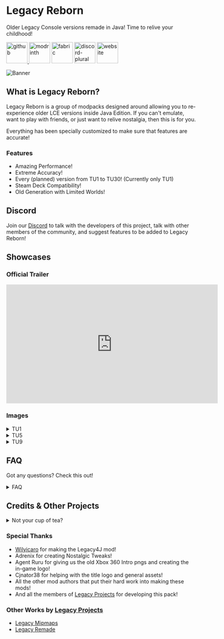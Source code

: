 # Legacy Reborn
Older Legacy Console versions remade in Java! Time to relive your childhood!

[<img alt="github" height="56" src="https://cdn.jsdelivr.net/npm/@intergrav/devins-badges@3/assets/cozy/available/github_vector.svg">
](https://github.com/Permdog99/Legacy-Reborn) [<img alt="modrinth" height="56" src="https://cdn.jsdelivr.net/npm/@intergrav/devins-badges@3/assets/cozy/available/modrinth_vector.svg">](https://modrinth.com/modpack/legacy-reborn) [<img alt="fabric" height="56" src="https://cdn.jsdelivr.net/npm/@intergrav/devins-badges@3/assets/cozy/supported/fabric_vector.svg">](https://fabricmc.net) [<img alt="discord-plural" height="56" src="https://cdn.jsdelivr.net/npm/@intergrav/devins-badges@3/assets/cozy/social/discord-plural_vector.svg">](https://discord.gg/BXkUxFDz8c) [<img alt="website" height="56" src="https://cdn.jsdelivr.net/npm/@intergrav/devins-badges@3/assets/cozy/documentation/website_vector.svg">](https://lceprojects.com)

![Banner](https://cdn.modrinth.com/data/3NEX3Ofl/images/2a8ca9333f209711a11f75f9e5d3de0a9c25f8e9.png)

## What is Legacy Reborn?
Legacy Reborn is a group of modpacks designed around allowing you to re-experience older LCE versions inside Java Edition. If you can't emulate, want to play with friends, or just want to relive nostalgia, then this is for you.

Everything has been specially customized to make sure that features are accurate!

### Features
- Amazing Performance!
- Extreme Accuracy!
- Every (planned) version from TU1 to TU30! (Currently only TU1)
- Steam Deck Compatibility!
- Old Generation with Limited Worlds!

## Discord

Join our [Discord](https://discord.gg/BXkUxFDz8c) to talk with the developers of this project, talk with other members of the community, and suggest features to be added to Legacy Reborn!

## Showcases

### Official Trailer
<iframe width="560" height="315" src="https://www.youtube-nocookie.com/embed/zo-GJ8WSG6U" title="YouTube video player" frameborder="0" allow="accelerometer; autoplay; clipboard-write; encrypted-media; gyroscope; picture-in-picture; web-share" allowfullscreen></iframe>

### Images

<details>
<summary>TU1</summary>

![Title Screen](https://cdn.modrinth.com/data/3NEX3Ofl/images/3207364a926d008eaeb88acfae6eb3b3a416f23d.png)

![Play Game Screen](https://cdn.modrinth.com/data/3NEX3Ofl/images/e51059982c5cf6dd4fe506f92ebab74099e12b30.png)

![TU1 World](https://cdn.modrinth.com/data/3NEX3Ofl/images/e2c55818ce9975e9b8d58bae82d99de875349ed7.png)
</details>
<details>
<summary>TU5</summary>

WIP

</details>
<details>
<summary>TU9</summary>

WIP

</details>


## FAQ
Got any questions? Check this out!

<details>
<summary>FAQ</summary>

## Will this be updated to future Java versions?
Not 100% confirmed, as updating isn't really needed.

## Can you backport to version XXX?
Not needed as this is supposed to act like older versions.

## Where do I report a bug?
[Issues](https://github.com/Permdog99/Legacy-Reborn/issues)

## Can I show this off in my YouTube video?
Go right ahead!

## Can I fork this modpack?
Go right ahead, as long as you adbide by the License and your fork makes significant changes to the modpack.

## This feature isn't accurate.
Please report an inaccuracy at [Issues](https://github.com/Permdog99/Legacy-Reborn/issues).

## Can I use some assets from this modpack?
The MC beta textures built-in are not owned by us. If do not plan to fork the pack, then we'd advice you run it through us before using any assets.

</details>

## Credits & Other Projects

<details>
<summary>Not your cup of tea?</summary>

Try these alternatives:

Modded LCE Packs
- [Better Adventures++ LCE](https://modrinth.com/modpack/better-adventures++-lce) by FluffyPuppyKasey
- [MINECRAFT: Vanilla Vistas](https://modrinth.com/modpack/minecraft-vanilla-vistas) by LunaticWyrm467

Modern LCE Recreations
- [Legacy Enhanced](https://modrinth.com/modpack/legacy+enhanced) by Jackxn
- [Legacy Remade](https://modrinth.com/modpack/legacy-remade) by Legacy Projects

Older LCE Recreations
- [4J 2K12](https://modrinth.com/modpack/4j-2k12) by Agarialo

Non-Legacy4J Packs
- [Console-idated](https://modrinth.com/modpack/console-idated) by S_N00B
</details>

### Special Thanks

- [Wilyicaro](https://modrinth.com/user/Wilyicaro) for making the Legacy4J mod!
- Adrenix for creating Nostalgic Tweaks!
- Agent Ruru for giving us the old Xbox 360 Intro pngs and creating the in-game logo!
- Cjnator38 for helping with the title logo and general assets!
- All the other mod authors that put their hard work into making these mods!
- And all the members of [Legacy Projects](https://modrinth.com/organization/legacy-projects) for developing this pack!

### Other Works by [Legacy Projects](https://modrinth.com/organization/legacy-projects)

- [Legacy Mipmaps](https://modrinth.com/mod/legacy-mipmaps)
- [Legacy Remade](https://modrinth.com/modpack/legacy-remade)
